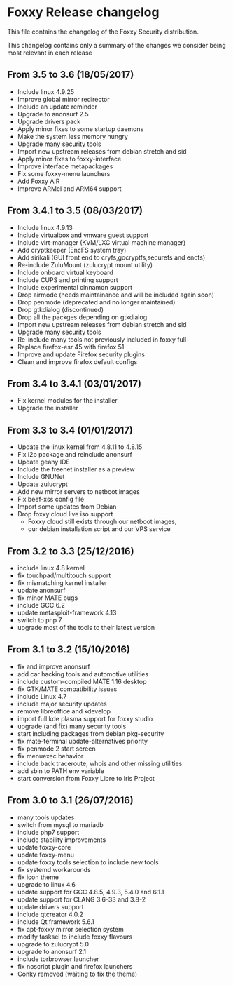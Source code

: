# Foxxy Release changelog

This file contains the changelog of the Foxxy Security distribution.

This changelog contains only a summary of the changes we consider being most relevant in each release



## From 3.5 to 3.6 (18/05/2017)
* Include linux 4.9.25
* Improve global mirror redirector
* Include an update reminder
* Upgrade to anonsurf 2.5
* Upgrade drivers pack
* Apply minor fixes to some startup daemons
* Make the system less memory hungry
* Upgrade many security tools
* Import new upstream releases from debian stretch and sid
* Apply minor fixes to foxxy-interface
* Improve interface metapackages
* Fix some foxxy-menu launchers
* Add Foxxy AIR
* Improve ARMel and ARM64 support


## From 3.4.1 to 3.5 (08/03/2017)
* Include linux 4.9.13
* Include virtualbox and vmware guest support
* Include virt-manager (KVM/LXC virtual machine manager)
* Add cryptkeeper (EncFS system tray)
* Add sirikali (GUI front end to cryfs,gocryptfs,securefs and encfs)
* Re-include ZuluMount (zulucrypt mount utility)
* Include onboard virtual keyboard
* Include CUPS and printing support
* Include experimental cinnamon support
* Drop airmode (needs maintainance and will be included again soon)
* Drop penmode (deprecated and no longer maintained)
* Drop gtkdialog (discontinued)
* Drop all the packges depending on gtkdialog
* Import new upstream releases from debian stretch and sid
* Upgrade many security tools
* Re-include many tools not previously included in foxxy full
* Replace firefox-esr 45 with firefox 51
* Improve and update Firefox security plugins
* Clean and improve firefox default configs

## From 3.4 to 3.4.1 (03/01/2017)
* Fix kernel modules for the installer
* Upgrade the installer

## From 3.3 to 3.4 (01/01/2017)
* Update the linux kernel from 4.8.11 to 4.8.15
* Fix i2p package and reinclude anonsurf
* Update geany IDE
* Include the freenet installer as a preview
* Include GNUNet
* Update zulucrypt
* Add new mirror servers to netboot images
* Fix beef-xss config file
* Import some updates from Debian
* Drop foxxy cloud live iso support
  + Foxxy cloud still exists through our netboot images,
  + our debian installation script and our VPS service


## From 3.2 to 3.3 (25/12/2016)
* include linux 4.8 kernel
* fix touchpad/multitouch support
* fix mismatching kernel installer
* update anonsurf
* fix minor MATE bugs
* include GCC 6.2
* update metasploit-framework 4.13
* switch to php 7
* upgrade most of the tools to their latest version


## From 3.1 to 3.2 (15/10/2016)
* fix and improve anonsurf
* add car hacking tools and automotive utilities
* include custom-compiled MATE 1.16 desktop
* fix GTK/MATE compatibility issues
* include Linux 4.7
* include major security updates
* remove libreoffice and kdevelop
* import full kde plasma support for foxxy studio
* upgrade (and fix) many security tools
* start including packages from debian pkg-security
* fix mate-terminal update-alternatives priority
* fix penmode 2 start screen
* fix menuexec behavior
* include back traceroute, whois and other missing utilities
* add sbin to PATH env variable
* start conversion from Foxxy Libre to Iris Project






## From 3.0 to 3.1 (26/07/2016)
* many tools updates
* switch from mysql to mariadb
* include php7 support
* include stability improvements
* update foxxy-core
* update foxxy-menu
* update foxxy tools selection to include new tools
* fix systemd workarounds
* fix icon theme
* upgrade to linux 4.6
* update support for GCC 4.8.5, 4.9.3, 5.4.0 and 6.1.1
* update support for CLANG 3.6-33 and 3.8-2
* update drivers support
* include qtcreator 4.0.2
* include Qt framework 5.6.1 
* fix apt-foxxy mirror selection system
* modify tasksel to include foxxy flavours
* upgrade to zulucrypt 5.0
* upgrade to anonsurf 2.1
* include torbrowser launcher
* fix noscript plugin and firefox launchers
* Conky removed (waiting to fix the theme)
